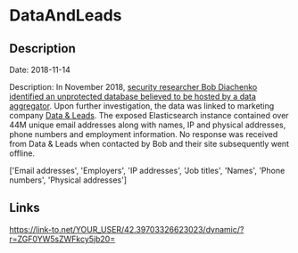 # DataAndLeads

## Description

Date: 2018-11-14

Description:
In November 2018, <a href="https://blog.hackenproof.com/industry-news/new-data-breach-exposes-57-million-records" target="_blank" rel="noopener">security researcher Bob Diachenko identified an unprotected database believed to be hosted by a data aggregator</a>. Upon further investigation, the data was linked to marketing company <a href="http://web.archive.org/web/20180925092401/https://www.datanleads.com/" target="_blank" rel="noopener">Data &amp; Leads</a>. The exposed Elasticsearch instance contained over 44M unique email addresses along with names, IP and physical addresses, phone numbers and employment information. No response was received from Data &amp; Leads when contacted by Bob and their site subsequently went offline.


['Email addresses', 'Employers', 'IP addresses', 'Job titles', 'Names', 'Phone numbers', 'Physical addresses']

## Links

https://link-to.net/YOUR_USER/42.39703326623023/dynamic/?r=ZGF0YW5sZWFkcy5jb20=